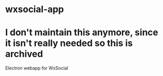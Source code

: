 # wxsocial-app
# I don't maintain this anymore, since it isn't really needed so this is archived
Electron webapp for WxSocial
